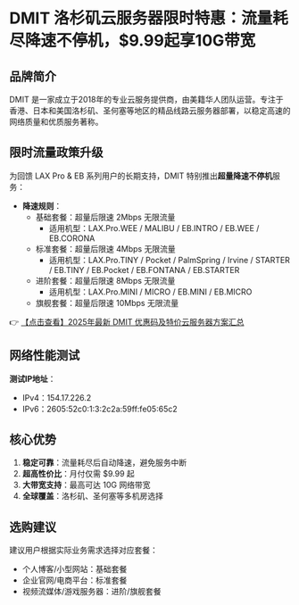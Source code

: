 # DMIT 洛杉矶云服务器限时特惠：流量耗尽降速不停机，$9.99起享10G带宽

## 品牌简介

DMIT 是一家成立于2018年的专业云服务提供商，由美籍华人团队运营。专注于香港、日本和美国洛杉矶、圣何塞等地区的精品线路云服务器部署，以稳定高速的网络质量和优质服务著称。

## 限时流量政策升级

为回馈 LAX Pro & EB 系列用户的长期支持，DMIT 特别推出**超量降速不停机**服务：

- **降速规则**：
  - 基础套餐：超量后限速 2Mbps 无限流量
    - 适用机型：LAX.Pro.WEE / MALIBU / EB.INTRO / EB.WEE / EB.CORONA
  - 标准套餐：超量后限速 4Mbps 无限流量
    - 适用机型：LAX.Pro.TINY / Pocket / PalmSpring / Irvine / STARTER / EB.TINY / EB.Pocket / EB.FONTANA / EB.STARTER
  - 进阶套餐：超量后限速 8Mbps 无限流量
    - 适用机型：LAX.Pro.MINI / MICRO / EB.MINI / EB.MICRO
  - 旗舰套餐：超量后限速 10Mbps 无限流量

👉 [【点击查看】2025年最新 DMIT 优惠码及特价云服务器方案汇总](https://bit.ly/dmit_coupon)

## 网络性能测试

**测试IP地址**：
- IPv4：154.17.226.2
- IPv6：2605:52c0:1:3:2c2a:59ff:fe05:65c2

## 核心优势

1. **稳定可靠**：流量耗尽后自动降速，避免服务中断
2. **超高性价比**：月付仅需 $9.99 起
3. **大带宽支持**：最高可达 10G 网络带宽
4. **全球覆盖**：洛杉矶、圣何塞等多机房选择

## 选购建议

建议用户根据实际业务需求选择对应套餐：
- 个人博客/小型网站：基础套餐
- 企业官网/电商平台：标准套餐
- 视频流媒体/游戏服务器：进阶/旗舰套餐
